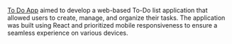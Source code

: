 [To Do App](https://yousef-RXy.github.io/toDoApp) aimed to develop a web-based To-Do list application that allowed users to create, manage, and organize their tasks. The application was built using React and prioritized mobile responsiveness to ensure a seamless experience on various devices.
